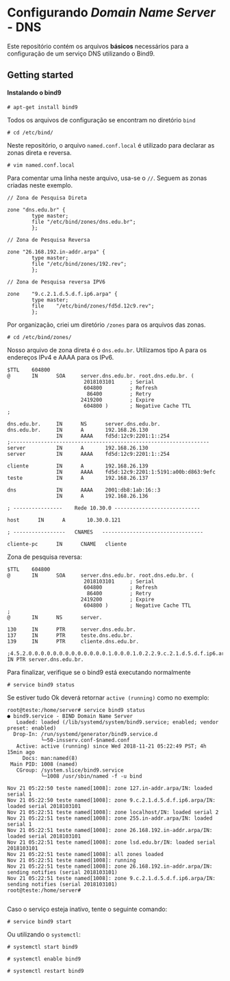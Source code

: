 # Configurando *Domain Name Server* - DNS

Este repositório contém os arquivos **básicos** necessários para a configuração de um serviço DNS utilizando o Bind9.
 
## Getting started

#### Instalando o bind9
```# apt-get install bind9 ```

Todos os arquivos de configuração se encontram no diretório `bind `

```# cd /etc/bind/ ```

Neste repositório, o arquivo `named.conf.local` é utilizado para declarar as zonas direta e reversa.

```# vim named.conf.local```

Para comentar uma linha neste arquivo, usa-se o `//`. Seguem as zonas criadas neste exemplo.


```
// Zona de Pesquisa Direta

zone "dns.edu.br" {
        type master;
        file "/etc/bind/zones/dns.edu.br";
        };

// Zona de Pesquisa Reversa

zone "26.168.192.in-addr.arpa" {
        type master;
        file "/etc/bind/zones/192.rev";
        };

// Zona de Pesquisa reversa IPV6

zone    "9.c.2.1.d.5.d.f.ip6.arpa" {
        type master;
        file    "/etc/bind/zones/fd5d.12c9.rev";
        };

```

Por organização, criei um diretório `/zones` para os arquivos das zonas. 

```# cd /etc/bind/zones/ ```

Nosso arquivo de zona direta é o `dns.edu.br`. Utilizamos tipo A para os endereços IPv4 e AAAA para os IPv6.

``` 
$TTL    604800
@       IN      SOA     server.dns.edu.br. root.dns.edu.br. (
                         2018103101     ; Serial
                         604800         ; Refresh
                          86400         ; Retry
                        2419200         ; Expire
                         604800 )       ; Negative Cache TTL
;

dns.edu.br.     IN      NS      server.dns.edu.br.
dns.edu.br.     IN      A       192.168.26.130
                IN      AAAA    fd5d:12c9:2201:1::254
;-----------------------------------------------------------------
server          IN      A       192.168.26.130
server          IN      AAAA    fd5d:12c9:2201:1::254

cliente         IN      A       192.168.26.139
                IN      AAAA    fd5d:12c9:2201:1:5191:a00b:d863:9efc
teste           IN      A       192.168.26.137

dns             IN      AAAA    2001:db8:1ab:16::3
                IN      A       192.168.26.136

; ----------------    Rede 10.30.0 ----------------------------

host      IN      A       10.30.0.121

; -----------------   CNAMES   ---------------------------------

cliente-pc      IN      CNAME   cliente

```

Zona de pesquisa reversa:

```
$TTL    604800
@       IN      SOA     server.dns.edu.br. root.dns.edu.br. (
                         2018103101     ; Serial
                         604800         ; Refresh
                          86400         ; Retry
                        2419200         ; Expire
                         604800 )       ; Negative Cache TTL
;
@       IN      NS      server.

130     IN      PTR     server.dns.edu.br.
137     IN      PTR     teste.dns.edu.br.
139     IN      PTR     cliente.dns.edu.br.

;4.5.2.0.0.0.0.0.0.0.0.0.0.0.0.0.1.0.0.0.1.0.2.2.9.c.2.1.d.5.d.f.ip6.arpa   IN PTR server.dns.edu.br.

 ```
Para finalizar, verifique se o bind9 está executando normalmente

`# service bind9 status`

Se estiver tudo Ok deverá retornar `active (running)` como no exemplo:

```
root@teste:/home/server# service bind9 status
● bind9.service - BIND Domain Name Server
   Loaded: loaded (/lib/systemd/system/bind9.service; enabled; vendor preset: enabled)
  Drop-In: /run/systemd/generator/bind9.service.d
           └─50-insserv.conf-$named.conf
   Active: active (running) since Wed 2018-11-21 05:22:49 PST; 4h 15min ago
     Docs: man:named(8)
 Main PID: 1008 (named)
   CGroup: /system.slice/bind9.service
           └─1008 /usr/sbin/named -f -u bind

Nov 21 05:22:50 teste named[1008]: zone 127.in-addr.arpa/IN: loaded serial 1
Nov 21 05:22:50 teste named[1008]: zone 9.c.2.1.d.5.d.f.ip6.arpa/IN: loaded serial 2018103101
Nov 21 05:22:51 teste named[1008]: zone localhost/IN: loaded serial 2
Nov 21 05:22:51 teste named[1008]: zone 255.in-addr.arpa/IN: loaded serial 1
Nov 21 05:22:51 teste named[1008]: zone 26.168.192.in-addr.arpa/IN: loaded serial 2018103101
Nov 21 05:22:51 teste named[1008]: zone lsd.edu.br/IN: loaded serial 2018103101
Nov 21 05:22:51 teste named[1008]: all zones loaded
Nov 21 05:22:51 teste named[1008]: running
Nov 21 05:22:51 teste named[1008]: zone 26.168.192.in-addr.arpa/IN: sending notifies (serial 2018103101)
Nov 21 05:22:51 teste named[1008]: zone 9.c.2.1.d.5.d.f.ip6.arpa/IN: sending notifies (serial 2018103101)
root@teste:/home/server# 


```

Caso o serviço esteja inativo, tente o seguinte comando:

`# service bind9 start` 

Ou utilizando o `systemctl`:

`# systemctl start bind9 ` 

`# systemctl enable bind9 `

`# systemctl restart bind9 ` 



